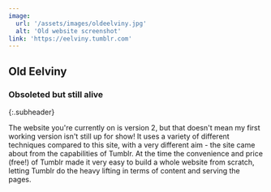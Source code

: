 ```yaml
---
image: 
  url: '/assets/images/oldeelviny.jpg'
  alt: 'Old website screenshot'
link: 'https://eelviny.tumblr.com'
---
```


## Old Eelviny

### Obsoleted but still alive
{:.subheader}

The website you're currently on is version 2, but that doesn't mean my first working version isn't still up for show! It uses a variety of different techniques compared to this site, with a very different aim - the site came about from the capabilities of Tumblr. At the time the convenience and price (free!) of Tumblr made it very easy to build a whole website from scratch, letting Tumblr do the heavy lifting in terms of content and serving the pages.
